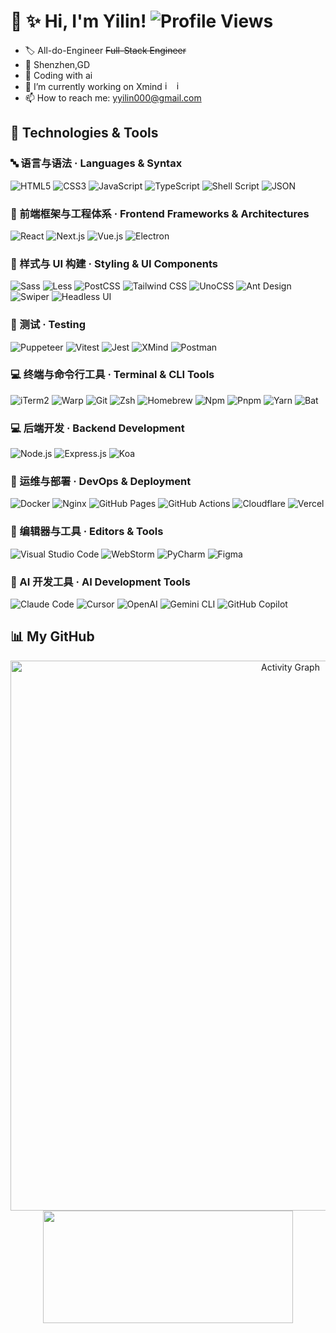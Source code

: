 # 👋 ✨ Hi, I'm Yilin! ![Profile Views](https://komarev.com/ghpvc/?username=Y1L1N10&color=blue)
- 🏷️ All-do-Engineer   ~~Full-Stack Engineer~~
- 📍 Shenzhen,GD
- 🤖 Coding with ai
- 🔭 I’m currently working on Xmind <img width="15" height="15" alt="image" src="https://github.com/user-attachments/assets/0ff2367e-5065-4972-b631-2d212b89faf9" /> <img width="15" height="15" alt="image" src="https://github.com/user-attachments/assets/abe3ce4f-3c8c-47c5-bb4c-847abe61ef7e" />
- 📫 How to reach me: yyilin000@gmail.com
<!-- - 👯 I’m looking to collaborate on ... -->
<!-- - 💬 Ask me about ... -->
<!-- - ⚡ Fun fact: ... -->
## 🔧 Technologies & Tools
### 🔤 语言与语法 · Languages & Syntax
![HTML5](https://img.shields.io/badge/HTML5-%23E34F26.svg?style=flat&logo=html5&logoColor=white)
![CSS3](https://img.shields.io/badge/CSS3-%231572B6.svg?style=flat&logo=css3&logoColor=white)
![JavaScript](https://img.shields.io/badge/JavaScript-%23323330.svg?style=flat&logo=javascript&logoColor=%23F7DF1E)
![TypeScript](https://img.shields.io/badge/TypeScript-%23007ACC.svg?style=flat&logo=typescript&logoColor=white)
![Shell Script](https://img.shields.io/badge/Shell_Script-%23121011.svg?style=flat&logo=gnu-bash&logoColor=white)
![JSON](https://img.shields.io/badge/JSON-5E5C5C?style=flat&logo=json&logoColor=white)
<!-- ![Markdown](https://img.shields.io/badge/Markdown-%23000000.svg?style=flat&logo=markdown&logoColor=white) -->
<!-- 
### 🔨 构建与工程化 · Build & Tooling
![Vite](https://img.shields.io/badge/Vite-%23646CFF.svg?style=flat&logo=vite&logoColor=white)
![Webpack](https://img.shields.io/badge/Webpack-%238DD6F9.svg?style=flat&logo=webpack&logoColor=black)
![Rollup](https://img.shields.io/badge/Rollup-%23EC4A3F.svg?style=flat&logo=rollup.js&logoColor=white)
![ESBuild](https://img.shields.io/badge/ESBuild-%23FFCF00.svg?style=flat&logo=esbuild&logoColor=black)
![Babel](https://img.shields.io/badge/Babel-F9DC3e?style=flat&logo=babel&logoColor=black)
![ESLint](https://img.shields.io/badge/ESLint-4B3263?style=flat&logo=eslint&logoColor=white)
![Prettier](https://img.shields.io/badge/Prettier-%23F7B93E.svg?style=flat&logo=prettier&logoColor=black)
![Stylelint](https://img.shields.io/badge/Stylelint-000?style=flat&logo=stylelint&logoColor=white)
-->

### 🎨 前端框架与工程体系 · Frontend Frameworks & Architectures
![React](https://img.shields.io/badge/React-%2320232a.svg?style=flat&logo=react&logoColor=%2361DAFB)
![Next.js](https://img.shields.io/badge/Next.js-black?style=flat&logo=next.js&logoColor=white)
![Vue.js](https://img.shields.io/badge/Vue.js-%2335495e.svg?style=flat&logo=vuedotjs&logoColor=%234FC08D)
![Electron](https://img.shields.io/badge/Electron-191970?style=flat&logo=Electron&logoColor=white)

### 🎨 样式与 UI 构建 · Styling & UI Components
![Sass](https://img.shields.io/badge/Sass-%23CC6699.svg?style=flat&logo=sass&logoColor=white)
![Less](https://img.shields.io/badge/Less-2B4C80?style=flat&logo=less&logoColor=white)
![PostCSS](https://img.shields.io/badge/PostCSS-%23DD3A0A.svg?style=flat&logo=postcss&logoColor=white)
![Tailwind CSS](https://img.shields.io/badge/Tailwind_CSS-%2338B2AC.svg?style=flat&logo=tailwind-css&logoColor=white)
![UnoCSS](https://img.shields.io/badge/UnoCSS-333333?style=flat&logo=unocss&logoColor=white)
![Ant Design](https://img.shields.io/badge/-Ant%20Design-%230170FE?style=flat&logo=ant-design&logoColor=white)
![Swiper](https://img.shields.io/badge/Swiper-%236332F6.svg?style=flat&logo=swiper&logoColor=white)
![Headless UI](https://img.shields.io/badge/Headless%20UI-%2366E3FF.svg?style=flat&logo=headlessui&logoColor=black)
<!-- 
### 📚 库与实用工具 · Libraries & Utilities
![jQuery](https://img.shields.io/badge/jQuery-%230769AD.svg?style=flat&logo=jquery&logoColor=white)
![Lodash](https://img.shields.io/badge/Lodash-%233492FF.svg?style=flat&logo=lodash&logoColor=white)
![Axios](https://img.shields.io/badge/Axios-%235A29E4.svg?style=flat&logo=axios&logoColor=white)
![Zod](https://img.shields.io/badge/Zod-%233E67B1.svg?style=flat&logo=zod&logoColor=white)
-->
### 🧪 测试 · Testing
![Puppeteer](https://img.shields.io/badge/Puppeteer-%2340B5A4.svg?style=flat&logo=puppeteer&logoColor=white)
![Vitest](https://img.shields.io/badge/Vitest-%236E9F18.svg?style=flat&logo=vitest&logoColor=white)
![Jest](https://img.shields.io/badge/Jest-%23C21325.svg?style=flat&logo=jest&logoColor=white)
![XMind](https://img.shields.io/badge/XMind-%23C83A2A.svg?style=flat&logo=xmind&logoColor=white)
![Postman](https://img.shields.io/badge/Postman-%23FF6C37.svg?style=flat&logo=postman&logoColor=white)

### 💻 终端与命令行工具 · Terminal & CLI Tools
![iTerm2](https://img.shields.io/badge/iTerm2-000000?style=flat&logo=iterm2&logoColor=white)
![Warp](https://img.shields.io/badge/Warp-%2301A4FF.svg?style=flat&logo=warp&logoColor=white)
![Git](https://img.shields.io/badge/Git-%23F05033.svg?style=flat&logo=git&logoColor=white)
![Zsh](https://img.shields.io/badge/Zsh-%23FF6C2C.svg?style=flat&logo=zsh&logoColor=white)
![Homebrew](https://img.shields.io/badge/Homebrew-%23FBB040.svg?style=flat&logo=homebrew&logoColor=black)
![Npm](https://img.shields.io/badge/Npm-%23CB3837.svg?style=flat&logo=npm&logoColor=white)
![Pnpm](https://img.shields.io/badge/Pnpm-%23F69220.svg?style=flat&logo=pnpm&logoColor=white)
![Yarn](https://img.shields.io/badge/Yarn-%232C8EBB.svg?style=flat&logo=yarn&logoColor=white)
![Bat](https://img.shields.io/badge/Bat-%231E1E2E.svg?style=flat&logo=bat&logoColor=white)

### 💻 后端开发 · Backend Development
![Node.js](https://img.shields.io/badge/Node.js-6DA55F?style=flat&logo=node.js&logoColor=white)
![Express.js](https://img.shields.io/badge/Express.js-%23404d59.svg?style=flat&logo=express&logoColor=%2361DAFB)
![Koa](https://img.shields.io/badge/Koa-%2333333D.svg?style=flat&logo=koa&logoColor=white)

### 🚀 运维与部署 · DevOps & Deployment
![Docker](https://img.shields.io/badge/Docker-%230db7ed.svg?style=flat&logo=docker&logoColor=white)
![Nginx](https://img.shields.io/badge/Nginx-%23009639.svg?style=flat&logo=nginx&logoColor=white)
![GitHub Pages](https://img.shields.io/badge/GitHub%20Pages-%23121011.svg?style=flat&logo=github&logoColor=white)
![GitHub Actions](https://img.shields.io/badge/GitHub_Actions-%232671E5.svg?style=flat&logo=githubactions&logoColor=white)
![Cloudflare](https://img.shields.io/badge/Cloudflare-%23F38020.svg?style=flat&logo=Cloudflare&logoColor=white)
![Vercel](https://img.shields.io/badge/Vercel-%23000000.svg?style=flat&logo=vercel&logoColor=white)

### 📝 编辑器与工具 · Editors & Tools
![Visual Studio Code](https://img.shields.io/badge/Visual%20Studio%20Code-0078d7.svg?style=flat&logo=visual-studio-code&logoColor=white)
![WebStorm](https://img.shields.io/badge/WebStorm-000000?style=flat&logo=webstorm&logoColor=white)
![PyCharm](https://img.shields.io/badge/PyCharm-%23000000.svg?style=flat&logo=pycharm&logoColor=%2321D789)
![Figma](https://img.shields.io/badge/Figma-%23F24E1E.svg?style=flat&logo=figma&logoColor=white)

### 🤖 AI 开发工具 · AI Development Tools
![Claude Code](https://img.shields.io/badge/Claude%20Code-%23FA5F2E.svg?style=flat&logo=anthropic&logoColor=white)
![Cursor](https://img.shields.io/badge/Cursor-%23000000.svg?style=flat&logo=cursor&logoColor=white)
![OpenAI](https://img.shields.io/badge/OpenAI-%23412991.svg?style=flat&logo=openai&logoColor=white)
![Gemini CLI](https://img.shields.io/badge/Gemini%20CLI-%234285F4.svg?style=flat&logo=google&logoColor=white)
![GitHub Copilot](https://img.shields.io/badge/GitHub%20Copilot-%23000000.svg?style=flat&logo=githubcopilot&logoColor=white)

<!-- ### ✒️语言语法
[![My Skills](https://skillicons.dev/icons?i=js,html,css,vue,vite,react,nodejs,mysql,aws,git,kubernetes,docker,jenkins,md,vim&theme=light)](https://skillicons.dev)

[![My Skills](https://skillicons.dev/icons?i=apple,vscode,idea,pycharm,postman,powershell&theme=light)](https://skillicons.dev)

<div style="display: flex; flex-wrap: nowrap;">
  <img src="https://img.shields.io/badge/Claude-D97757?style=for-the-badge&logo=claude&logoColor=white" />
  <img src="https://img.shields.io/badge/ChatGPT-74aa9c?style=for-the-badge&logo=openai&logoColor=white"/>
  <img src="https://img.shields.io/badge/Google%20Gemini-8E75B2?style=for-the-badge&logo=googlegemini&logoColor=white"/>
</div>

![AWS](https://img.shields.io/badge/AWS-232F3E?style=for-the-badge&logo=amazon-aws&logoColor=white)
![JavaScript](https://img.shields.io/badge/JavaScript-F7DF1E?style=for-the-badge&logo=javascript&logoColor=black)
![Python](https://img.shields.io/badge/Python-3776AB?style=for-the-badge&logo=python&logoColor=white)
![Java](https://img.shields.io/badge/Java-ED8B00?style=for-the-badge&logo=openjdk&logoColor=white)  -->

## 📊 My GitHub 
<div align="center">
  <img width="880" src="https://github-readme-activity-graph.vercel.app/graph?username=Y1L1N10&theme=react-dark&hide_border=true&area=true&custom_title=Contribution%20Activity%20-%20Last%2031%20Days" alt="Activity Graph" />
</div>

<div align="center">
  <img height="180" width="400" src="https://github-readme-stats.vercel.app/api?username=Y1L1N10&show_icons=true&theme=tokyonight&hide_border=true&include_all_commits=true&count_private=true" />
</div>







<!-- 基础勋章 
![Made with Love](https://img.shields.io/badge/Made%20with-❤️-red)
![Status](https://img.shields.io/badge/Status-Active-brightgreen)
![Version](https://img.shields.io/badge/Version-1.0.0-blue)
[![Stars](https://img.shields.io/github/stars/OWNER/REPO?style=social)](https://github.com/OWNER/REPO/stargazers)
[![Forks](https://img.shields.io/github/forks/OWNER/REPO?style=social)](https://github.com/OWNER/REPO/network/members)
![Release](https://img.shields.io/github/v/release/OWNER/REPO?display_name=tag)
![License](https://img.shields.io/github/license/OWNER/REPO)
![Build](https://img.shields.io/github/actions/workflow/status/OWNER/REPO/ci.yml?branch=main&label=build)
-->
<!-- 主题：github-compact 
![](https://github-readme-activity-graph.vercel.app/graph?username=Y1L1N10&theme=github-compact)

![](https://github-readme-activity-graph.vercel.app/graph?username=Y1L1N10&theme=dracula)

主题：gruvbox
![](https://github-readme-activity-graph.vercel.app/graph?username=Y1L1N10&theme=gruvbox)

 主题：rogue 
![](https://github-readme-activity-graph.vercel.app/graph?username=Y1L1N10&theme=rogue)

 主题：xcode 
![](https://github-readme-activity-graph.vercel.app/graph?username=Y1L1N10&theme=xcode)

 主题：coral 
![](https://github-readme-activity-graph.vercel.app/graph?username=Y1L1N10&theme=coral)
-->
<!-- 
语言图标：
[![My Skills](https://skillicons.dev/icons?i=py,java,c)](https://skillicons.dev)</br>

## GitHub 统计
![Yilin's GitHub stats](https://github-readme-stats.vercel.app/api?username=Y1L1N10&show_icons=true&theme=radical)‘’‘
这是一条注释，不会在渲染后显示
 -->
<!-- 
### 🖥️ Languages
[![My Skills](https://skillicons.dev/icons?i=js,py,java,c)](https://skillicons.dev)

### ⚛️ Frontend Frameworks
[![My Skills](https://skillicons.dev/icons?i=react,vue)](https://skillicons.dev)

### 🚀 Server
[![My Skills](https://skillicons.dev/icons?i=nodejs)](https://skillicons.dev)

### 🔌 Middleware
[![My Skills](https://skillicons.dev/icons?i=express,koa)](https://skillicons.dev)

### 🏗️ Architecture & Orchestration
[![My Skills](https://skillicons.dev/icons?i=docker,kubernetes)](https://skillicons.dev)

---

云服务：
![Google Cloud](https://img.shields.io/badge/Google%20Cloud-4285F4?style=for-the-badge&logo=google-cloud&logoColor=white)
![Azure](https://img.shields.io/badge/Microsoft%20Azure-0089D0?style=for-the-badge&logo=microsoft-azure&logoColor=white)
![Vercel](https://img.shields.io/badge/Vercel-000000?style=for-the-badge&logo=vercel&logoColor=white)
数据库：
![PostgreSQL](https://img.shields.io/badge/PostgreSQL-316192?style=for-the-badge&logo=postgresql&logoColor=white)
![MongoDB](https://img.shields.io/badge/MongoDB-4EA94B?style=for-the-badge&logo=mongodb&logoColor=white)
![Redis](https://img.shields.io/badge/Redis-DC382D?style=for-the-badge&logo=redis&logoColor=white)
语言类型：
![TypeScript](https://img.shields.io/badge/TypeScript-007ACC?style=for-the-badge&logo=typescript&logoColor=white)
![Go](https://img.shields.io/badge/Go-00ADD8?style=for-the-badge&logo=go&logoColor=white)
![Rust](https://img.shields.io/badge/Rust-000000?style=for-the-badge&logo=rust&logoColor=white)
![C++](https://img.shields.io/badge/C%2B%2B-00599C?style=for-the-badge&logo=c%2B%2B&logoColor=white)
前端框架：
![Angular](https://img.shields.io/badge/Angular-DD0031?style=for-the-badge&logo=angular&logoColor=white)
![Next.js](https://img.shields.io/badge/Next.js-000000?style=for-the-badge&logo=next.js&logoColor=white)
![Svelte](https://img.shields.io/badge/Svelte-4A4A55?style=for-the-badge&logo=svelte&logoColor=FF3E00)
后端框架：
![Express.js](https://img.shields.io/badge/Express.js-404D59?style=for-the-badge)
![Django](https://img.shields.io/badge/Django-092E20?style=for-the-badge&logo=django&logoColor=white)
![Flask](https://img.shields.io/badge/Flask-000000?style=for-the-badge&logo=flask&logoColor=white)
![Spring](https://img.shields.io/badge/Spring-6DB33F?style=for-the-badge&logo=spring&logoColor=white)
这是一条注释，不会在渲染后显示
 -->
